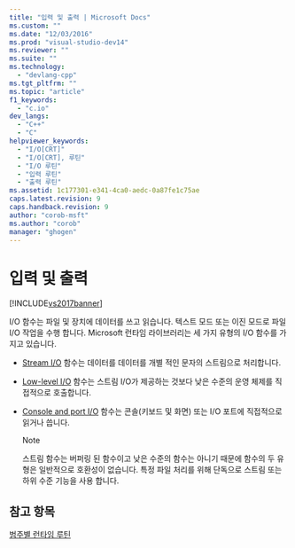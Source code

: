 ```yaml
---
title: "입력 및 출력 | Microsoft Docs"
ms.custom: ""
ms.date: "12/03/2016"
ms.prod: "visual-studio-dev14"
ms.reviewer: ""
ms.suite: ""
ms.technology: 
  - "devlang-cpp"
ms.tgt_pltfrm: ""
ms.topic: "article"
f1_keywords: 
  - "c.io"
dev_langs: 
  - "C++"
  - "C"
helpviewer_keywords: 
  - "I/O[CRT]"
  - "I/O[CRT], 루틴"
  - "I/O 루틴"
  - "입력 루틴"
  - "출력 루틴"
ms.assetid: 1c177301-e341-4ca0-aedc-0a87fe1c75ae
caps.latest.revision: 9
caps.handback.revision: 9
author: "corob-msft"
ms.author: "corob"
manager: "ghogen"
---
```

# 입력 및 출력
[!INCLUDE[vs2017banner](../assembler/inline/includes/vs2017banner.md)]

I\/O 함수는 파일 및 장치에 데이터를 쓰고 읽습니다.  텍스트 모드 또는 이진 모드로 파일 I\/O 작업을 수행 합니다.  Microsoft 런타임 라이브러리는 세 가지 유형의 I\/O 함수를 가지고 있습니다.  
  
-   [Stream I\/O](../c-runtime-library/stream-i-o.md) 함수는 데이터를 데이터를 개별 적인 문자의 스트림으로 처리합니다.  
  
-   [Low\-level I\/O](../c-runtime-library/low-level-i-o.md) 함수는 스트림 I\/O가 제공하는 것보다 낮은 수준의 운영 체제를 직접적으로 호출합니다.  
  
-   [Console and port I\/O](../c-runtime-library/console-and-port-i-o.md) 함수는 콘솔\(키보드 및 화면\) 또는 I\/O 포트에 직접적으로 읽거나 씁니다.  
  
    > [!NOTE]
    >  스트림 함수는 버퍼링 된 함수이고 낮은 수준의 함수는 아니기 때문에 함수의 두 유형은 일반적으로 호환성이 없습니다.  특정 파일 처리를 위해 단독으로 스트림 또는 하위 수준 기능을 사용 합니다.  
  
## 참고 항목  
 [범주별 런타임 루틴](../c-runtime-library/run-time-routines-by-category.md)